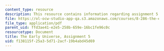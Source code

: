 ```yaml
---
content_type: resource
description: This resource contains information regarding assignment 5.
file: https://ol-ocw-studio-app-qa.s3.amazonaws.com/courses/8-286-the-early-universe-fall-2013/f138115f25a35d712acf19b4abd45d69_MIT8_286F13_ps5.pdf
file_type: application/pdf
parent_uid: ffd3ae41-e2e5-258b-659e-16bc1fe96c0c
resourcetype: Document
title: The Early Universe, Assignment 5
uid: f138115f-25a3-5d71-2acf-19b4abd45d69
---
```

